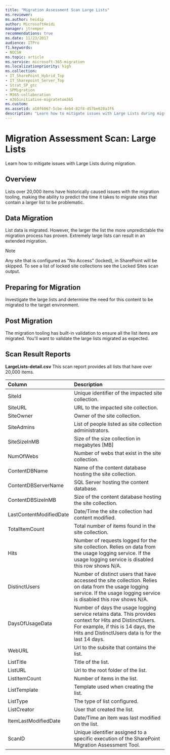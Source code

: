 ```yaml
---
title: "Migration Assessment Scan Large Lists"
ms.reviewer: 
ms.author: heidip
author: MicrosoftHeidi
manager: jtremper
recommendations: true
ms.date: 11/23/2017
audience: ITPro
f1.keywords:
- NOCSH
ms.topic: article
ms.service: microsoft-365-migration
ms.localizationpriority: high
ms.collection:
- IT_SharePoint_Hybrid_Top
- IT_Sharepoint_Server_Top
- Strat_SP_gtc
- SPMigration
- M365-collaboration
- m365initiative-migratetom365
ms.custom:
ms.assetid: a10f6067-5cbe-4eb4-82f8-d57be628a3f6
description: "Learn how to mitigate issues with Large Lists during migration."
---
```


# Migration Assessment Scan: Large Lists

Learn how to mitigate issues with Large Lists during migration.
  
## Overview

Lists over 20,000 items have historically caused issues with the migration tooling, making the ability to predict the time it takes to migrate sites that contain a larger list to be problematic.
  
## Data Migration

List data is migrated. However, the larger the list the more unpredictable the migration process has proven. Extremely large lists can result in an extended migration.
  
> [!NOTE]
> Any site that is configured as "No Access" (locked), in SharePoint will be skipped. To see a list of locked site collections see the Locked Sites scan output. 
  
## Preparing for Migration

Investigate the large lists and determine the need for this content to be migrated to the target environment.
  
## Post Migration

The migration tooling has built-in validation to ensure all the list items are migrated. You'll want to validate the large lists migrated as expected.
  
## Scan Result Reports

 **LargeLists-detail.csv** This scan report provides all lists that have over 20,000 items. 
  
|**Column**|**Description**|
|:-----|:-----|
|SiteId  <br/> |Unique identifier of the impacted site collection.  <br/> |
|SiteURL  <br/> |URL to the impacted site collection.  <br/> |
|SiteOwner  <br/> |Owner of the site collection.  <br/> |
|SiteAdmins  <br/> |List of people listed as site collection administrators.  <br/> |
|SiteSizeInMB  <br/> |Size of the size collection in megabytes [MB]  <br/> |
|NumOfWebs  <br/> |Number of webs that exist in the site collection.  <br/> |
|ContentDBName  <br/> |Name of the content database hosting the site collection.  <br/> |
|ContentDBServerName  <br/> |SQL Server hosting the content database.  <br/> |
|ContentDBSizeInMB  <br/> |Size of the content database hosting the site collection.  <br/> |
|LastContentModifiedDate  <br/> |Date/Time the site collection had content modified.  <br/> |
|TotalItemCount  <br/> |Total number of items found in the site collection.  <br/> |
|Hits  <br/> |Number of requests logged for the site collection. Relies on data from the usage logging service. If the usage logging service is disabled this row shows N/A.  <br/> |
|DistinctUsers  <br/> |Number of distinct users that have accessed the site collection. Relies on data from the usage logging service. If the usage logging service is disabled this row shows N/A.  <br/> |
|DaysOfUsageData  <br/> |Number of days the usage logging service retains data. This provides context for Hits and DistinctUsers. For example, if this is 14 days, the Hits and DistinctUsers data is for the last 14 days.  <br/> |
|WebURL  <br/> |Url to the subsite that contains the list.  <br/> |
|ListTitle  <br/> |Title of the list.  <br/> |
|ListURL  <br/> |Url to the root folder of the list.  <br/> |
|ListItemCount  <br/> |Number of items in the list.  <br/> |
|ListTemplate  <br/> |Template used when creating the list.  <br/> |
|ListType  <br/> |The type of list configured.  <br/> |
|ListCreator  <br/> |User that created the list.  <br/> |
|ItemLastModifiedDate  <br/> |Date/Time an item was last modified on the list.  <br/> |
|ScanID  <br/> |Unique identifier assigned to a specific execution of the SharePoint Migration Assessment Tool.  <br/> |
   

